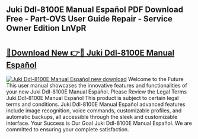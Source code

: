 ## Juki Ddl-8100E Manual Español PDF Download Free - Part-OVS User Guide Repair - Service Owner Edition LnVpR

# <h2><a href="http://bc20880.oget.top/?id=Juki+Ddl-8100E+Manual+Espa%c3%b1ol">🔗Download New 👉🔴 Juki Ddl-8100E Manual Español</a></h2>

[![Juki Ddl-8100E Manual Español new download](https://i.imgur.com/5g1atiW.png)](http://bc20880.oget.top/?id=Juki+Ddl-8100E+Manual+Espa%c3%b1ol)
Welcome to the Future This user manual showcases the innovative features and functionalities of your new Juki Ddl-8100E Manual Español. Please Review the Legal Terms Juki Ddl-8100E Manual Español This product is subject to certain legal terms and conditions. Juki Ddl-8100E Manual Español advanced features include image recognition, voice commands, customizable profiles, and automatic backups, all accessible through the sleek and customizable interface. Your Success is Our Goal Juki Ddl-8100E Manual Español. We are committed to ensuring your complete satisfaction.
